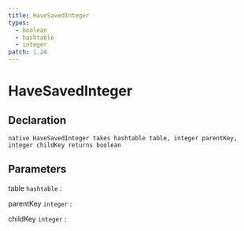 ```yaml
---
title: HaveSavedInteger
types:
  - boolean
  - hashtable
  - integer
patch: 1.24
---
```


# HaveSavedInteger

## Declaration

```jass
native HaveSavedInteger takes hashtable table, integer parentKey, integer childKey returns boolean
```

## Parameters
table `hashtable`
: 

parentKey `integer`
: 

childKey `integer`
: 
